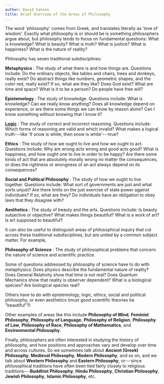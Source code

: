 ```yaml
---
author: David Sanson
title: Brief Overview of the Areas of Philosophy
...
```


The word 'philosophy' comes from Greek, and translates literally as 'love of
wisdom'. Exactly what philosophy is or should be is something philosophers
argue about, but philosophy tends to focus on fundamental questions: What is
knowledge? What is beauty? What is truth? What is justice? What is happiness?
What is the nature of reality?

Philosophy has seven traditional subdisciplines:

**Metaphysics**
:   The study of what there is and how things are. Questions include: Do the
    ordinary objects, like tables and chairs, trees and donkeys, really exist?
    Do abstract things like numbers, geometric shapes, and the color red,
    really exist? If so, what are they like? Does God exist? What are time and
    space? What is it to be a person? Do people have free will?

**Epistemology**
:   The study of knowledge. Questions include: What is knowledge? Can we
    really know anything? Does all knowledge depend on experience, or are
    there some things we can know by reason alone? Can I know something
    without knowing that I know it?

**[Logic](/logic)**
:   The study of correct and incorrect reasoning. Questions include: Which
    forms of reasoning are valid and which invalid? What makes a logical
    truth---like 'if snow is white, then snow is white'---true?

**Ethics**
:   The study of how we ought to live and how we ought to act. Questions
    include: Why are wrong acts wrong and good acts good? What is happiness,
    and how ought one to live in order to be happy? Are there some kinds of
    act that are absolutely morally wrong no matter the consequences, or does
    the rightness or wrongness of an act always depend on its consequences?

**Social and Political Philosophy**
:   The study of how we ought to live together. Questions include: What sort
    of governments are just and what sorts unjust? Are there limits on the
    just exercise of state power against individuals? If so, what are they? Do
    individuals have an obligation to obey laws that they disagree with?

**Aesthetics**
:   The study of beauty and the arts. Questions include: Is beauty subjective
    or objective? What makes things beautiful? What is a work of art? Is art
    supposed to beautiful?

It can also be useful to distinguish areas of philosophical inquiry that cut
across these traditional subdisciplines, but are united by a common subject
matter. For example,

**Philosophy of Science**
:   The study of philosophical problems that concern the nature of science and
    scientific practice.

Some of questions addressed by philosophy of science have to do with
metaphysics: Does physics describe the fundamental nature of reality? Does
General Relativity show that time is not real? Does Quantum Mechanics show
that reality is observer dependent? What is a biological species? Are
biological species real?

Others have to do with epistemology, logic, ethics, social and political
philosophy, or even aesthetics (must good scientific theories be "beautiful"?)

Other examples of areas like this include **Philosophy of Mind**, **Feminist
Philosophy**, **Philosophy of Language**, **Philosophy of Religion**,
**Philosophy of Law**, **Philosophy of Race**, **Philosophy of Mathematics**,
and **Environmental Philosophy**.

Finally, philosophers are often interested in studying the history of
philosophy, and how positions and approaches vary and develop over time and
across cultures. So we sometimes talk about **Ancient (Greek)
Philosophy**, **Medieval Philosophy**, **Modern Philosophy**, and so on, and
we talk about **Western Philosophy** and **Eastern Philosophy**, or---since
philosophical traditions have often been tied fairly closely to religious
traditions---**Buddhist Philosophy**, **Hindu Philosophy**, **Christian
Philosophy**, **Jewish Philosophy**, **Islamic Philosophy**, etc.
